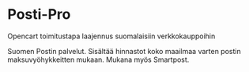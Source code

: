 # Posti-Pro
Opencart toimitustapa laajennus suomalaisiin verkkokauppoihin

Suomen Postin palvelut.
Sisältää hinnastot koko maailmaa varten postin maksuvyöhykkeitten mukaan.
Mukana myös Smartpost.
